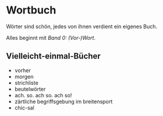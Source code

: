 # Wortbuch

Wörter sind schön, jedes von ihnen verdient ein eigenes Buch.

Alles beginnt mit *Band 0: (Vor-)Wort*.

## Vielleicht-einmal-Bücher

* vorher
* morgen
* strichliste
* beutelwörter
* ach. so. ach so. ach so!
* zärtliche begriffsgebung im breitensport
* chic-sal
